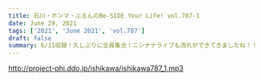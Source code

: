 ```yaml
---
title: 石川・ホンマ・ぶるんのBe-SIDE Your Life! vol.787-1
date: June 29, 2021
tags: ['2021', 'June 2021', 'vol.787']
draft: false
summary: 6/11収録！久しぶりに全員集合！ニシナナライブも流れができてきましたね！！
---
```


http://project-phi.ddo.jp/ishikawa/ishikawa787_1.mp3